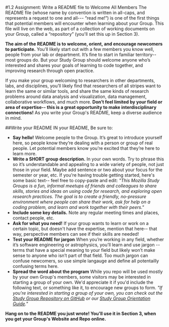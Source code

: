 #1.2 Assignment: Write a README file to Welcome All Members
The README file (whose name by convention is written in all-caps, and represents a request to one and all--- “read me!”) is one of the first things that potential members will encounter when learning about your Group. This file will live on the web, as part of a collection of working documents on your Group, called a “repository” (you'll set this up in Section 3). 

**The aim of the README is to welcome, orient, and encourage newcomers to participate.** You’ll likely start out with a few members you know well, people from your lab or department. It’s fine to start in familiar territory-- most groups do. But your Study Group should welcome anyone who’s interested and shares your goals of learning to code together, and improving research through open practice. 

If you make your group welcoming to researchers in other departments, labs, and disciplines, you’ll likely find that researchers of all stripes want to learn the same or similar tools, and share the same kinds of research problems around data analysis and visualization, data management, collaborative workflows, and much more. **Don’t feel limited by your field or area of expertise-- this is a great opportunity to make interdisciplinary connections!** As you write your Group's README, keep a diverse audience in mind. 

##Write your README
IN your README, Be sure to:

* **Say hello!** Welcome people to the Group. It’s great to introduce yourself here, so people know they’re dealing with a person or group of real people. Let potential members know you’re excited that they’re here to learn more.
* **Write a SHORT group description.** In your own words. Try to phrase this so it’s understandable and appealing to a wide variety of people, not just those in your field. Maybe add sentence or two about your focus for the semester or year, etc.  If you're having trouble getting started, here's some basic text-- feel free to copy-paste and edit: *"This Mozilla Study Groups is a fun, informal meetups of friends and colleagues to share skills, stories and ideas on using code for research, and exploring open research practices. The goal is to create a friendly, no-pressure environment where people can share their work, ask for help on a coding problem, and learn and work together with their peers."*
* **Include some key details.** Note any regular meeting times and places, contact people, etc. 
* **Ask for what you need!** If your group wants to learn or work on a certain topic, but doesn't have the expertise, mention that here-- that way, perspective members can see if their skills are needed!
* **Test your README for jargon** When you’re working in any field, whether it’s software engineering or astrophysics, you’ll learn and use jargon -- terms that have a special meaning to your field but likely won’t make sense to anyone who isn’t part of that field. Too much jargon can confuse newcomers, so use simple langauge and define all potentailly confusing terms here. 
* **Spread the word about the program** While you repo will be used mostly by your own Group's members, some visitors may be interested in starting a group of your own. We'd appreciate it if you'd include the following text, or something like it, to encourage new groups to form. *"If you're interested in starting a group of your own, you can check out the [Study Group Repository on GitHub](https://github.com/mozillascience/studyGroup/blob/gh-pages/README.md) or our [Study Group Orientation Guide](https://mozillascience.github.io/study-group-orientation)."*


**Hang on to the README you just wrote! You'll use it in Section 3, when you get your Group's Website and Repo online.**
